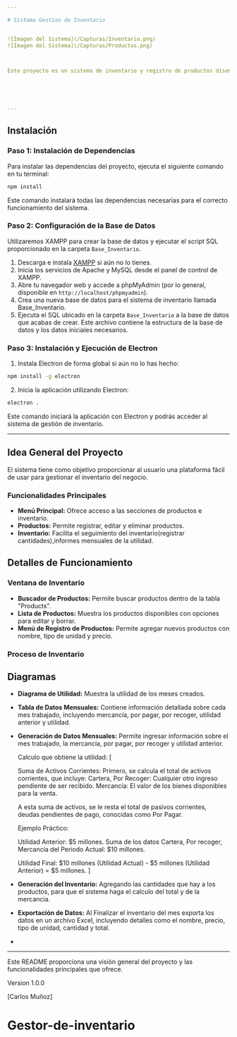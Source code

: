 ```yaml
---

# Sistema Gestion de Inventario


![Imagen del Sistema](/Capturas/Inventario.png)
![Imagen del Sistema](/Capturas/Productos.png)



Este proyecto es un sistema de inventario y registro de productos diseñado para ayudar a gestionar el inventario de una tienda o negocio. Proporciona funciones para registrar productos, mantener un seguimiento del inventario y generar informes mensuales de utilidad.


 
 

---
```


## Instalación

### Paso 1: Instalación de Dependencias

Para instalar las dependencias del proyecto, ejecuta el siguiente comando en tu terminal:

```bash
npm install
```

Este comando instalará todas las dependencias necesarias para el correcto funcionamiento del sistema.

### Paso 2: Configuración de la Base de Datos

Utilizaremos XAMPP para crear la base de datos y ejecutar el script SQL proporcionado en la carpeta `Base_Inventario`.

1. Descarga e instala [XAMPP](https://www.apachefriends.org/es/download.html) si aún no lo tienes.
2. Inicia los servicios de Apache y MySQL desde el panel de control de XAMPP.
3. Abre tu navegador web y accede a phpMyAdmin (por lo general, disponible en `http://localhost/phpmyadmin`).
4. Crea una nueva base de datos para el sistema de inventario llamada Base_Inventario.
5. Ejecuta el SQL ubicado en la carpeta `Base_Inventario` a la base de datos que acabas de crear. Este archivo contiene la estructura de la base de datos y los datos iniciales necesarios.

### Paso 3: Instalación y Ejecución de Electron

1. Instala Electron de forma global si aún no lo has hecho:

```bash
npm install -g electron
```

2. Inicia la aplicación utilizando Electron:

```bash
electron .
```

Este comando iniciará la aplicación con Electron y podrás acceder al sistema de gestión de inventario.

---


## Idea General del Proyecto

El sistema tiene como objetivo proporcionar al usuario una plataforma fácil de usar para gestionar el inventario del negocio.

### Funcionalidades Principales
 
- **Menú Principal:** Ofrece acceso a las secciones de productos e inventario.
- **Productos:** Permite registrar, editar y eliminar productos.
- **Inventario:** Facilita el seguimiento del inventario(registrar cantidades),informes mensuales de la utilidad.

## Detalles de Funcionamiento

### Ventana de Inventario

- **Buscador de Productos:** Permite buscar productos dentro de la tabla "Products".
- **Lista de Productos:** Muestra los productos disponibles con opciones para editar y borrar.
- **Menú de Registro de Productos:** Permite agregar nuevos productos con nombre, tipo de unidad y precio.

### Proceso de Inventario


## Diagramas

- **Diagrama de Utilidad:** Muestra la utilidad de los meses creados.
- **Tabla de Datos Mensuales:** Contiene información detallada sobre cada mes trabajado, incluyendo mercancía, por pagar, por recoger, utilidad anterior y utilidad.


- **Generación de Datos Mensuales:** Permite ingresar información sobre el mes trabajado, la mercancía, por pagar, por recoger y utilidad anterior.  

  Calculo que obtiene la utilidad:
[

    Suma de Activos Corrientes: Primero, se calcula el total de activos corrientes, que incluye:
        Cartera,
        Por Recoger: Cualquier otro ingreso pendiente de ser recibido.
        Mercancía: El valor de los bienes disponibles para la venta.

    A esta suma de activos, se le resta el total de pasivos corrientes, deudas pendientes de pago, conocidas como Por Pagar.

    Ejemplo Práctico:

    Utilidad Anterior: $5 millones.
    Suma de los datos Cartera, Por recoger, Mercancía del Periodo Actual: $10 millones.

    Utilidad Final: $10 millones (Utilidad Actual) - $5 millones (Utilidad Anterior) = $5 millones.
]

- **Generación del Inventario:** Agregando las cantidades que hay a los productos, para que el sistema haga el calculo del total y de la mercancia.
- **Exportación de Datos:** Al Finalizar el inventario del mes exporta los datos en un archivo Excel, incluyendo detalles como el nombre, precio, tipo de unidad, cantidad y total.
- 

--- 



Este README proporciona una visión general del proyecto y las funcionalidades principales que ofrece.

Version 1.0.0

[Carlos Muñoz]
# Gestor-de-inventario
